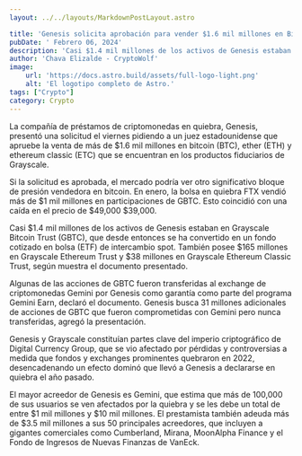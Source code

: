 ```yaml
---
layout: ../../layouts/MarkdownPostLayout.astro

title: 'Genesis solicita aprobación para vender $1.6 mil millones en Bitcoin, Ether y Ethereum Classic Trust Holdings'
pubDate: ' Febrero 06, 2024'
description: 'Casi $1.4 mil millones de los activos de Genesis estaban en Grayscale Bitcoin Trust (GBTC), que desde entonces se ha convertido en un fondo cotizado en bolsa (ETF) de intercambio spot.'
author: 'Chava Elizalde - CryptoWolf'
image:
    url: 'https://docs.astro.build/assets/full-logo-light.png'
    alt: 'El logotipo completo de Astro.'
tags: ["Crypto"]
category: Crypto
---
```

La compañía de préstamos de criptomonedas en quiebra, Genesis, presentó una solicitud el viernes pidiendo a un juez estadounidense que apruebe la venta de más de $1.6 mil millones en bitcoin (BTC), ether (ETH) y ethereum classic (ETC) que se encuentran en los productos fiduciarios de Grayscale.

Si la solicitud es aprobada, el mercado podría ver otro significativo bloque de presión vendedora en bitcoin. En enero, la bolsa en quiebra FTX vendió más de $1 mil millones en participaciones de GBTC. Esto coincidió con una caída en el precio de $49,000 $39,000.

Casi $1.4 mil millones de los activos de Genesis estaban en Grayscale Bitcoin Trust (GBTC), que desde entonces se ha convertido en un fondo cotizado en bolsa (ETF) de intercambio spot. También posee $165 millones en Grayscale Ethereum Trust y $38 millones en Grayscale Ethereum Classic Trust, según muestra el documento presentado.

Algunas de las acciones de GBTC fueron transferidas al exchange de criptomonedas Gemini por Genesis como garantía como parte del programa Gemini Earn, declaró el documento. Genesis busca 31 millones adicionales de acciones de GBTC que fueron comprometidas con Gemini pero nunca transferidas, agregó la presentación.

Genesis y Grayscale constituían partes clave del imperio criptográfico de Digital Currency Group, que se vio afectado por pérdidas y controversias a medida que fondos y exchanges prominentes quebraron en 2022, desencadenando un efecto dominó que llevó a Genesis a declararse en quiebra el año pasado.

El mayor acreedor de Genesis es Gemini, que estima que más de 100,000 de sus usuarios se ven afectados por la quiebra y se les debe un total de entre $1 mil millones y $10 mil millones. El prestamista también adeuda más de $3.5 mil millones a sus 50 principales acreedores, que incluyen a gigantes comerciales como Cumberland, Mirana, MoonAlpha Finance y el Fondo de Ingresos de Nuevas Finanzas de VanEck.